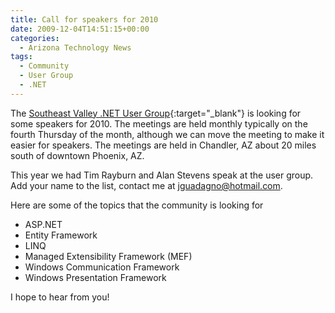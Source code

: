 ```yaml
---
title: Call for speakers for 2010
date: 2009-12-04T14:51:15+00:00
categories:
  - Arizona Technology News
tags:
  - Community
  - User Group
  - .NET
---
```

The [Southeast Valley .NET User Group](https://www.sevdnug.org){:target="_blank"} is looking for some speakers for 2010. The meetings are held monthly typically on the fourth Thursday of the month, although we can move the meeting to make it easier for speakers.  The meetings are held in Chandler, AZ about 20 miles south of downtown Phoenix, AZ.

This year we had Tim Rayburn and Alan Stevens speak at the user group.  Add your name to the list, contact me at [jguadagno@hotmail.com](mailto:jguadagno@hotmail.com).

Here are some of the topics that the community is looking for

* ASP.NET
* Entity Framework
* LINQ
* Managed Extensibility Framework (MEF)
* Windows Communication Framework
* Windows Presentation Framework

I hope to hear from you!
